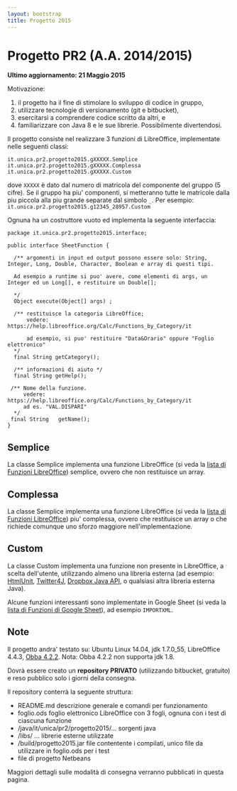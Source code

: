 ```yaml
---
layout: bootstrap
title: Progetto 2015
---
```


Progetto PR2 (A.A. 2014/2015)
======================================
**Ultimo aggiornamento: 21 Maggio 2015**

Motivazione: 

  1. il progetto ha il fine di stimolare lo sviluppo di codice in gruppo, 
  1. utilizzare tecnologie di versionamento (git e bitbucket), 
  1. esercitarsi a comprendere codice scritto da altri, e 
  1. familiarizzare con Java 8 e le sue librerie. Possibilmente divertendosi.

Il progetto consiste nel realizzare 3 funzioni di LibreOffice, implementate nelle seguenti classi: 

```
it.unica.pr2.progetto2015.gXXXXX.Semplice
it.unica.pr2.progetto2015.gXXXXX.Complessa
it.unica.pr2.progetto2015.gXXXXX.Custom
```

dove `XXXXX` è dato dal numero di matricola del componente del gruppo (5 cifre). Se il gruppo ha piu' componenti, si metteranno tutte le matricole dalla piu piccola alla piu grande separate dal simbolo `_`.
Per esempio: `it.unica.pr2.progetto2015.g12345_28957.Custom`

Ognuna ha un costruttore vuoto ed implementa la seguente interfaccia:
```
package it.unica.pr2.progetto2015.interface;

public interface SheetFunction {

  /** argomenti in input ed output possono essere solo: String, Integer, Long, Double, Character, Boolean e array di questi tipi.
  
  Ad esempio a runtime si puo' avere, come elementi di args, un Integer ed un Long[], e restituire un Double[];
  
  */
  Object execute(Object[] args) ;
  
  /** restituisce la categoria LibreOffice;
      vedere: https://help.libreoffice.org/Calc/Functions_by_Category/it
      
      ad esempio, si puo' restituire "Data&Orario" oppure "Foglio elettronico"
  */
  final String getCategory();
  
  /** informazioni di aiuto */
  final String getHelp(); 
 
 /** Nome della funzione.
     vedere: https://help.libreoffice.org/Calc/Functions_by_Category/it
     ad es. "VAL.DISPARI" 
  */         
 final String	getName();
}
```

Semplice
--------
La classe Semplice implementa una funzione LibreOffice (si veda la [lista di Funzioni LibreOffice](https://help.libreoffice.org/Calc/Mathematical_Functions/it)) semplice, ovvero che non restituisce un array.

Complessa
--------
La classe Semplice implementa una funzione LibreOffice (si veda la [lista di Funzioni LibreOffice](https://help.libreoffice.org/Calc/Mathematical_Functions/it)) piu' complessa, ovvero che restituisce un array o che richiede comunque uno sforzo maggiore nell'implementazione.

Custom
------
La classe Custom implementa una funzione non presente in LibreOffice, a scelta dell'utente, utilizzando almeno una libreria esterna (ad esempio: [HtmlUnit](http://htmlunit.sourceforge.net/gettingStarted.html), [Twitter4J](http://twitter4j.org/en/index.html), [Dropbox Java API](https://www.dropbox.com/developers/core/start/java), o qualsiasi altra libreria esterna Java).

Alcune funzioni interessanti sono implementate in Google Sheet (si veda la [lista di Funzioni di Google Sheet](https://support.google.com/docs/table/25273?hl=it)), ad esempio `IMPORTXML`.


Note
----

Il progetto andra' testato su: Ubuntu Linux 14.04, jdk 1.7.0_55, LibreOffice 4.4.3, [Obba 4.2.2](http://obba.info/).
Nota: Obba 4.2.2 non supporta jdk 1.8.

Dovrà essere creato un **repository PRIVATO** (utilizzando bitbucket, gratuito) e reso pubblico solo i giorni della consegna.

Il repository conterrà la seguente struttura:

  - README.md   descrizione generale e comandi per funzionamento
  - foglio.ods  foglio elettronico LibreOffice con 3 fogli, ognuna con i test di ciascuna funzione
  - /java/it/unica/pr2/progetto2015/...   sorgenti java
  - /libs/ ...    librerie esterne utilizzate
  - /build/progetto2015.jar   file contentente i compilati, unico file da utilizzare in foglio.ods per i test
  - file di progetto Netbeans

Maggiori dettagli sulle modalità di consegna verranno pubblicati in questa pagina.
